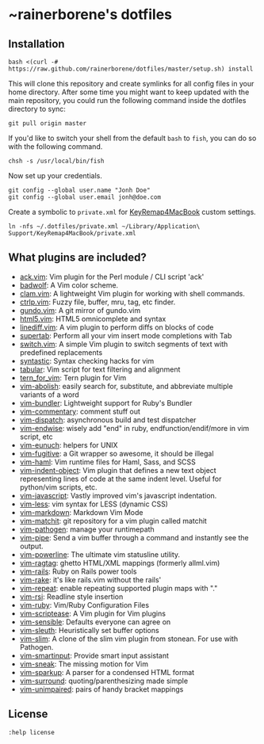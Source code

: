 # ~rainerborene's dotfiles

## Installation

    bash <(curl -# https://raw.github.com/rainerborene/dotfiles/master/setup.sh) install

This will clone this repository and create symlinks for all config files in your
home directory. After some time you might want to keep updated with the main
repository, you could run the following command inside the dotfiles directory
to sync:

    git pull origin master

If you'd like to switch your shell from the default `bash` to `fish`, you can do
so with the following command.

    chsh -s /usr/local/bin/fish

Now set up your credentials.

    git config --global user.name "Jonh Doe"
    git config --global user.email jonh@doe.com

Create a symbolic to `private.xml` for [KeyRemap4MacBook](https://pqrs.org/macosx/keyremap4macbook/) custom settings.

    ln -nfs ~/.dotfiles/private.xml ~/Library/Application\ Support/KeyRemap4MacBook/private.xml

## What plugins are included?

- [ack.vim](https://github.com/mileszs/ack.vim): Vim plugin for the Perl module / CLI script 'ack'
- [badwolf](https://github.com/sjl/badwolf): A Vim color scheme.
- [clam.vim](https://github.com/sjl/clam.vim): A lightweight Vim plugin for working with shell commands.
- [ctrlp.vim](https://github.com/kien/ctrlp.vim): Fuzzy file, buffer, mru, tag, etc finder.
- [gundo.vim](https://github.com/sjl/gundo.vim): A git mirror of gundo.vim
- [html5.vim](https://github.com/othree/html5.vim): HTML5 omnicomplete and syntax
- [linediff.vim](https://github.com/AndrewRadev/linediff.vim): A vim plugin to perform diffs on blocks of code
- [supertab](https://github.com/ervandew/supertab): Perform all your vim insert mode completions with Tab
- [switch.vim](https://github.com/AndrewRadev/switch.vim): A simple Vim plugin to switch segments of text with predefined replacements
- [syntastic](https://github.com/scrooloose/syntastic): Syntax checking hacks for vim
- [tabular](https://github.com/godlygeek/tabular): Vim script for text filtering and alignment
- [tern_for_vim](https://github.com/marijnh/tern_for_vim): Tern plugin for Vim
- [vim-abolish](https://github.com/tpope/vim-abolish): easily search for, substitute, and abbreviate multiple variants of a word
- [vim-bundler](https://github.com/tpope/vim-bundler): Lightweight support for Ruby's Bundler
- [vim-commentary](https://github.com/tpope/vim-commentary): comment stuff out
- [vim-dispatch](https://github.com/tpope/vim-dispatch): asynchronous build and test dispatcher
- [vim-endwise](https://github.com/tpope/vim-endwise): wisely add "end" in ruby, endfunction/endif/more in vim script, etc
- [vim-eunuch](https://github.com/tpope/vim-eunuch): helpers for UNIX
- [vim-fugitive](https://github.com/tpope/vim-fugitive): a Git wrapper so awesome, it should be illegal
- [vim-haml](https://github.com/tpope/vim-haml): Vim runtime files for Haml, Sass, and SCSS
- [vim-indent-object](https://github.com/michaeljsmith/vim-indent-object): Vim plugin that defines a new text object representing lines of code at the same indent level. Useful for python/vim scripts, etc.
- [vim-javascript](https://github.com/pangloss/vim-javascript): Vastly improved vim's javascript indentation.
- [vim-less](https://github.com/groenewege/vim-less): vim syntax for LESS (dynamic CSS)
- [vim-markdown](https://github.com/plasticboy/vim-markdown): Markdown Vim Mode
- [vim-matchit](https://github.com/edsono/vim-matchit): git repository for a vim plugin called matchit
- [vim-pathogen](https://github.com/tpope/vim-pathogen): manage your runtimepath
- [vim-pipe](https://github.com/krisajenkins/vim-pipe): Send a vim buffer through a command and instantly see the output.
- [vim-powerline](https://github.com/Lokaltog/vim-powerline): The ultimate vim statusline utility.
- [vim-ragtag](https://github.com/tpope/vim-ragtag): ghetto HTML/XML mappings (formerly allml.vim)
- [vim-rails](https://github.com/tpope/vim-rails): Ruby on Rails power tools
- [vim-rake](https://github.com/tpope/vim-rake): it's like rails.vim without the rails'
- [vim-repeat](https://github.com/tpope/vim-repeat): enable repeating supported plugin maps with "."
- [vim-rsi](https://github.com/tpope/vim-rsi): Readline style insertion
- [vim-ruby](https://github.com/vim-ruby/vim-ruby): Vim/Ruby Configuration Files
- [vim-scriptease](https://github.com/tpope/vim-scriptease): A Vim plugin for Vim plugins
- [vim-sensible](https://github.com/tpope/vim-sensible): Defaults everyone can agree on
- [vim-sleuth](https://github.com/tpope/vim-sleuth): Heuristically set buffer options
- [vim-slim](https://github.com/slim-template/vim-slim): A clone of the slim vim plugin from stonean. For use with Pathogen.
- [vim-smartinput](https://github.com/kana/vim-smartinput): Provide smart input assistant
- [vim-sneak](https://github.com/justinmk/vim-sneak): The missing motion for Vim
- [vim-sparkup](https://github.com/rstacruz/sparkup): A parser for a condensed HTML format
- [vim-surround](https://github.com/tpope/vim-surround): quoting/parenthesizing made simple
- [vim-unimpaired](https://github.com/tpope/vim-unimpaired): pairs of handy bracket mappings

## License

`:help license`

